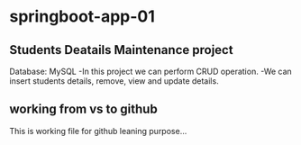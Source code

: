 # springboot-app-01

## Students Deatails Maintenance project

Database: MySQL
-In this project we can perform CRUD operation.
-We can insert students details, remove, view and update details.

## working from vs to github

This is working file for github leaning purpose...
